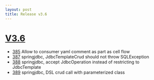 ```yaml
---
layout: post
title: Release v3.6
---
```


# [V3.6](https://github.com/arnaudroger/SimpleFlatMapper/issues?q=milestone%3A3.6)


* [385](https://github.com/arnaudroger/SimpleFlatMapper/issues/385) Allow to consumer yaml comment as part as cell flow  
* [387](https://github.com/arnaudroger/SimpleFlatMapper/issues/387) springjdbc, JdbcTemplateCrud should not throw SQLException
* [388](https://github.com/arnaudroger/SimpleFlatMapper/issues/388) springjdbc, accept JdbcOperation instead of restricting to JdbcTemplate
* [389](https://github.com/arnaudroger/SimpleFlatMapper/issues/389) springjdbc, DSL crud call with parameterized class

